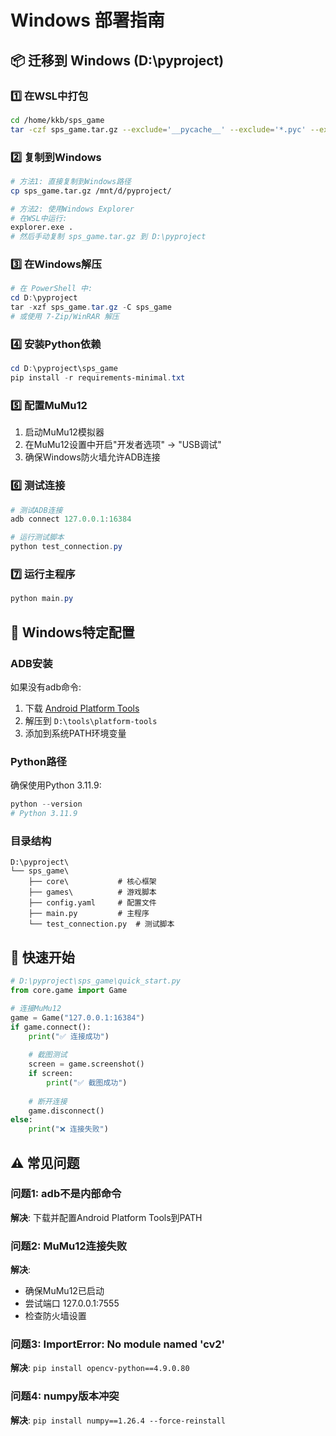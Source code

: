 # Windows 部署指南

## 📦 迁移到 Windows (D:\pyproject)

### 1️⃣ 在WSL中打包
```bash
cd /home/kkb/sps_game
tar -czf sps_game.tar.gz --exclude='__pycache__' --exclude='*.pyc' --exclude='.git' .
```

### 2️⃣ 复制到Windows
```bash
# 方法1: 直接复制到Windows路径
cp sps_game.tar.gz /mnt/d/pyproject/

# 方法2: 使用Windows Explorer
# 在WSL中运行:
explorer.exe .
# 然后手动复制 sps_game.tar.gz 到 D:\pyproject
```

### 3️⃣ 在Windows解压
```powershell
# 在 PowerShell 中:
cd D:\pyproject
tar -xzf sps_game.tar.gz -C sps_game
# 或使用 7-Zip/WinRAR 解压
```

### 4️⃣ 安装Python依赖
```powershell
cd D:\pyproject\sps_game
pip install -r requirements-minimal.txt
```

### 5️⃣ 配置MuMu12
1. 启动MuMu12模拟器
2. 在MuMu12设置中开启"开发者选项" → "USB调试"
3. 确保Windows防火墙允许ADB连接

### 6️⃣ 测试连接
```powershell
# 测试ADB连接
adb connect 127.0.0.1:16384

# 运行测试脚本
python test_connection.py
```

### 7️⃣ 运行主程序
```powershell
python main.py
```

## 🔧 Windows特定配置

### ADB安装
如果没有adb命令:
1. 下载 [Android Platform Tools](https://developer.android.com/studio/releases/platform-tools)
2. 解压到 `D:\tools\platform-tools`
3. 添加到系统PATH环境变量

### Python路径
确保使用Python 3.11.9:
```powershell
python --version
# Python 3.11.9
```

### 目录结构
```
D:\pyproject\
└── sps_game\
    ├── core\           # 核心框架
    ├── games\          # 游戏脚本
    ├── config.yaml     # 配置文件
    ├── main.py         # 主程序
    └── test_connection.py  # 测试脚本
```

## 🚀 快速开始

```python
# D:\pyproject\sps_game\quick_start.py
from core.game import Game

# 连接MuMu12
game = Game("127.0.0.1:16384")
if game.connect():
    print("✅ 连接成功")
    
    # 截图测试
    screen = game.screenshot()
    if screen:
        print("✅ 截图成功")
    
    # 断开连接
    game.disconnect()
else:
    print("❌ 连接失败")
```

## ⚠️ 常见问题

### 问题1: adb不是内部命令
**解决**: 下载并配置Android Platform Tools到PATH

### 问题2: MuMu12连接失败
**解决**: 
- 确保MuMu12已启动
- 尝试端口 127.0.0.1:7555
- 检查防火墙设置

### 问题3: ImportError: No module named 'cv2'
**解决**: `pip install opencv-python==4.9.0.80`

### 问题4: numpy版本冲突
**解决**: `pip install numpy==1.26.4 --force-reinstall`